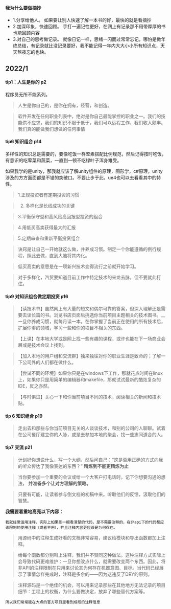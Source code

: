 #### 我为什么要做摘抄
 - 1.分享给他人。  如果要让别人快速了解一本书的好，最快的就是看摘抄
 - 2.加深印象，快速回顾。  手打一遍记性更好，在网上有记录那不用带厚厚的书也能回顾内容
 - 3.对自己的思考做记录。  就像日记一样，思绪一闪而过常常忘记，哪怕是做年终总结，有记录就比没记录要好，我不能记得一年内大大小小所有知识点，天天熬夜忘的也快。

## 2022/1

#### tip1：人生是你的  p2
程序员无所不能系列。

> 人生是你自己的，是你在拥有，经营，和创造。

> 软件开发在任何职业列表中，绝对是你自己最能掌控的职业之一。我们的技能供不应求，我们的知识不限于低于，我们可以远程工作，我们收入颇丰。我们真的能做我们想做的任何事情

#### tip6 知识组合 p14
多样性的知识总是需要的，要像吃饭一样荤素搭配比例规范，然后记得按时吃饭，有意识的吃荤菜和蔬菜，一直到一顿不吃绿叶子浑身难受。

如果我学的是unity，那我就应该了解unity组件的原理，图形学，c#原理，unity涉及的方方面面都是不错的突破口。不要止步于此，ue4也可以去看看其中的特性。
> 1.正规投资者有定期投资的习惯

> 2. 多样化是长线成功的关键

> 3.平衡保守型和高风险高回报型投资的组合

> 4.用低买高卖获得最大的汇报

> 5.定期审查和重新平衡投资组合 

> 诀窍是让自己一开始就这么做，并养成习惯。制定一个你能遵循的例行规程，照此去做，直到大脑将其内化。

> 低买高卖的意思是在一项新兴技术变得流行之前就开始学习。

> 对于多样化，汽贸要知道目前工作中特定技术的来龙去脉，但不要就此打住。

#### tip9 对知识组合做定期投资 p16

> 【读技术书】虽然网上有大量的短文和偶尔可靠的答案，但深入理解还是需要去读长篇的书。浏览书店页面后挑选你当前项目主题相关的技术图书。__一旦你养成习惯，就每月读一本。在你掌握了当前正在使用的所有技术后，扩展你爹的领域，学习一些和你的项目不相关的东西。

>【上课】在本地大学或是网上找一些有趣的课程，或许也能在下一场商业会展或是技术会议上找到。

> 【加入本地的用户组和交流群】独来独往对你的职业生涯是致命的；了解一下公司外的人们都在做什么。

> 【尝试不同的环境】如果你只是在windows下工作，那就花点时间在linux上，如果你只是用简单的编辑器和makefile，那就试试最新的酷炫复杂的IDE，反之亦然。

> 【与时俱进】关心一下和你当前项目不同的技术，阅读相关的新闻和技术贴。

#### tip 6 知识组合 p19
> 走出去和那些与你当前项目无关的人谈谈技术，和别的公司的人聊聊。试着在公司餐厅建立你的人脉，或是去参加本地的聚会，找一些志同道合的人。

#### tip7 交流 p21
> 计划好你想说什么，写一个大纲，然后问自己：“这是否用正确的方式向我的听众传达了我像表达的东西？” __精炼到不能更精炼为止__

> 当你要参加一个重要的会议或给一个大客户打电话时，记下你想要沟通的想法， __并准备多个让对方理解的策略。__

> 只要有可能，让读者参与倒文档的初稿中来。听取他们的反馈，汲取他们的智慧。

**我需要着重地高亮以下内容：**

```我就经常滥用注释，实际上如果能一眼看清楚的代码，是不需要注释的，在非api下的代码都应该限制的使用注释（或者不用），并且注释内容更应该是为何存在。```

> 用源码中的注释生成好看的文档非常容易，建议给模块和导出函数都加上注释。

> 给每个函数都分别叫上注释，我们并不赞同这种做法。这种注释方式实际上会导致代码更难维护：一旦你想改点什么，就需要改变两个东西。因此，将非API的注释限制在只用来讨论其为何存在机器意图、目标。当代码已经展示了事情怎样完成时，注释是多余的——因为这违反了DRY的原则。

> 注释源码是一个绝佳的机会，可以用来记录那些在其他地方无法记录的项目细节：工程上的权衡，为什么要做决定，放弃了哪些替代方案等。

```所以我们常常能在大点的官方项目里看到成段的注释信息```
